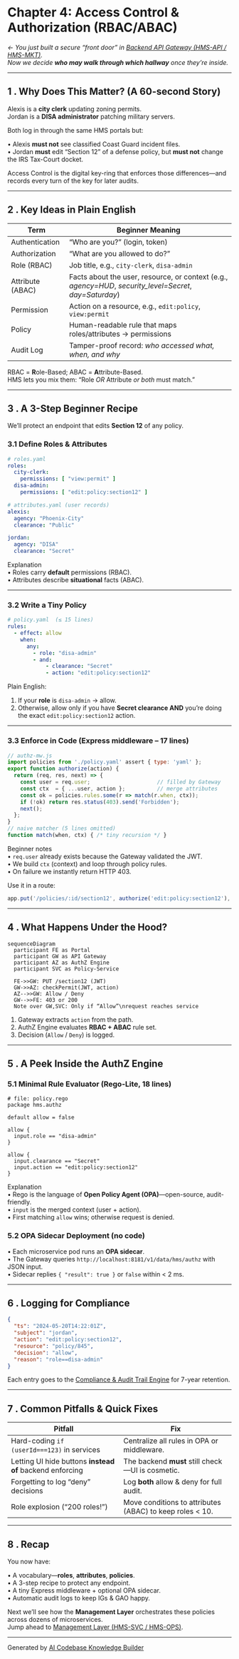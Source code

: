 # Chapter 4: Access Control & Authorization (RBAC/ABAC)

*← You just built a secure “front door” in [Backend API Gateway (HMS-API / HMS-MKT)](03_backend_api_gateway__hms_api___hms_mkt__.md).  
Now we decide **who may walk through which hallway** once they’re inside.*

---

## 1 . Why Does This Matter? (A 60-second Story)

Alexis is a **city clerk** updating zoning permits.  
Jordan is a **DISA administrator** patching military servers.

Both log in through the same HMS portals but:

• Alexis **must not** see classified Coast Guard incident files.  
• Jordan **must** edit “Section 12” of a defense policy, but **must not** change the IRS Tax-Court docket.

Access Control is the digital key-ring that enforces those differences—and records every turn of the key for later audits.

---

## 2 . Key Ideas in Plain English

| Term                 | Beginner Meaning                                                      |
|----------------------|------------------------------------------------------------------------|
| Authentication       | “Who are you?” (login, token)                                         |
| Authorization        | “What are you allowed to do?”                                         |
| Role (RBAC)          | Job title, e.g., `city-clerk`, `disa-admin`                           |
| Attribute (ABAC)     | Facts about the user, resource, or context (e.g., *agency=HUD*, *security_level=Secret*, *day=Saturday*) |
| Permission           | Action on a resource, e.g., `edit:policy`, `view:permit`              |
| Policy               | Human-readable rule that maps roles/attributes → permissions          |
| Audit Log            | Tamper-proof record: *who accessed what, when, and why*               |

RBAC = **R**ole-Based; ABAC = **A**ttribute-Based.  
HMS lets you mix them: “Role *OR* Attribute *or both* must match.”

---

## 3 . A 3-Step Beginner Recipe

We’ll protect an endpoint that edits **Section 12** of any policy.

### 3.1 Define Roles & Attributes

```yaml
# roles.yaml
roles:
  city-clerk:
    permissions: [ "view:permit" ]
  disa-admin:
    permissions: [ "edit:policy:section12" ]
```

```yaml
# attributes.yaml (user records)
alexis:
  agency: "Phoenix-City"
  clearance: "Public"

jordan:
  agency: "DISA"
  clearance: "Secret"
```

Explanation  
• Roles carry **default** permissions (RBAC).  
• Attributes describe **situational** facts (ABAC).

---

### 3.2 Write a Tiny Policy

```yaml
# policy.yaml  (≤ 15 lines)
rules:
  - effect: allow
    when:
      any:
        - role: "disa-admin"
        - and:
            - clearance: "Secret"
            - action: "edit:policy:section12"
```

Plain English:  
1. If your **role** is `disa-admin` → allow.  
2. Otherwise, allow only if you have **Secret clearance AND** you’re doing the exact `edit:policy:section12` action.

---

### 3.3 Enforce in Code (Express middleware – 17 lines)

```js
// authz-mw.js
import policies from './policy.yaml' assert { type: 'yaml' };
export function authorize(action) {
  return (req, res, next) => {
    const user = req.user;                     // filled by Gateway
    const ctx  = { ...user, action };          // merge attributes
    const ok = policies.rules.some(r => match(r.when, ctx));
    if (!ok) return res.status(403).send('Forbidden');
    next();
  };
}
// naive matcher (5 lines omitted)
function match(when, ctx) { /* tiny recursion */ }
```

Beginner notes  
• `req.user` already exists because the Gateway validated the JWT.  
• We build `ctx` (context) and loop through policy rules.  
• On failure we instantly return HTTP 403.

Use it in a route:

```js
app.put('/policies/:id/section12', authorize('edit:policy:section12'), handler);
```

---

## 4 . What Happens Under the Hood?

```mermaid
sequenceDiagram
  participant FE as Portal
  participant GW as API Gateway
  participant AZ as AuthZ Engine
  participant SVC as Policy-Service

  FE->>GW: PUT /section12 (JWT)
  GW->>AZ: checkPermit(JWT, action)
  AZ-->>GW: Allow / Deny
  GW-->>FE: 403 or 200
  Note over GW,SVC: Only if “Allow”\nrequest reaches service
```

1. Gateway extracts `action` from the path.  
2. AuthZ Engine evaluates **RBAC + ABAC** rule set.  
3. Decision (`Allow` / `Deny`) is logged.

---

## 5 . A Peek Inside the AuthZ Engine

### 5.1 Minimal Rule Evaluator (Rego-Lite, 18 lines)

```rego
# file: policy.rego
package hms.authz

default allow = false

allow {
  input.role == "disa-admin"
}

allow {
  input.clearance == "Secret"
  input.action == "edit:policy:section12"
}
```

Explanation  
• Rego is the language of **Open Policy Agent (OPA)**—open-source, audit-friendly.  
• `input` is the merged context (user + action).  
• First matching `allow` wins; otherwise request is denied.

### 5.2 OPA Sidecar Deployment (no code)

• Each microservice pod runs an **OPA sidecar**.  
• The Gateway queries `http://localhost:8181/v1/data/hms/authz` with JSON input.  
• Sidecar replies `{ "result": true }` or `false` within < 2 ms.

---

## 6 . Logging for Compliance

```json
{
  "ts": "2024-05-20T14:22:01Z",
  "subject": "jordan",
  "action": "edit:policy:section12",
  "resource": "policy/845",
  "decision": "allow",
  "reason": "role==disa-admin"
}
```

Each entry goes to the [Compliance & Audit Trail Engine](14_compliance___audit_trail_engine_.md) for 7-year retention.

---

## 7 . Common Pitfalls & Quick Fixes

| Pitfall                                         | Fix |
|-------------------------------------------------|-----|
| Hard-coding `if (userId===123)` in services     | Centralize all rules in OPA or middleware. |
| Letting UI hide buttons **instead of** backend enforcing | The backend **must** still check—UI is cosmetic. |
| Forgetting to log “deny” decisions              | Log **both** allow & deny for full audit. |
| Role explosion (“200 roles!”)                   | Move conditions to attributes (ABAC) to keep roles < 10. |

---

## 8 . Recap

You now have:

• A vocabulary—**roles**, **attributes**, **policies**.  
• A 3-step recipe to protect any endpoint.  
• A tiny Express middleware + optional OPA sidecar.  
• Automatic audit logs to keep IGs & GAO happy.

Next we’ll see how the **Management Layer** orchestrates these policies across dozens of microservices.  
Jump ahead to [Management Layer (HMS-SVC / HMS-OPS)](05_management_layer__hms_svc___hms_ops__.md).

---

Generated by [AI Codebase Knowledge Builder](https://github.com/The-Pocket/Tutorial-Codebase-Knowledge)